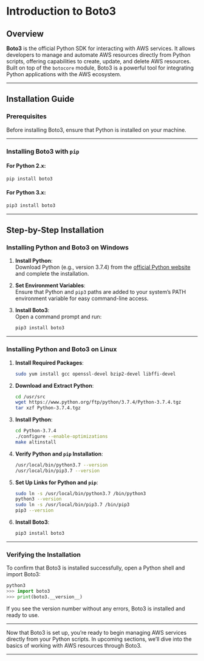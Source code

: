 # Introduction to Boto3

## Overview

**Boto3** is the official Python SDK for interacting with AWS services. It allows developers to manage and automate AWS resources directly from Python scripts, offering capabilities to create, update, and delete AWS resources. Built on top of the `botocore` module, Boto3 is a powerful tool for integrating Python applications with the AWS ecosystem.

---

## Installation Guide

### Prerequisites
Before installing Boto3, ensure that Python is installed on your machine.

---

### Installing Boto3 with `pip`

#### For Python 2.x:
```bash
pip install boto3
```

#### For Python 3.x:
```bash
pip3 install boto3
```

---

## Step-by-Step Installation

### Installing Python and Boto3 on Windows

1. **Install Python**:  
   Download Python (e.g., version 3.7.4) from the [official Python website](https://www.python.org) and complete the installation.

2. **Set Environment Variables**:  
   Ensure that Python and `pip3` paths are added to your system’s PATH environment variable for easy command-line access.

3. **Install Boto3**:  
   Open a command prompt and run:
   ```bash
   pip3 install boto3
   ```

---

### Installing Python and Boto3 on Linux

1. **Install Required Packages**:
   ```bash
   sudo yum install gcc openssl-devel bzip2-devel libffi-devel
   ```

2. **Download and Extract Python**:
   ```bash
   cd /usr/src
   wget https://www.python.org/ftp/python/3.7.4/Python-3.7.4.tgz
   tar xzf Python-3.7.4.tgz
   ```

3. **Install Python**:
   ```bash
   cd Python-3.7.4
   ./configure --enable-optimizations
   make altinstall
   ```

4. **Verify Python and `pip` Installation**:
   ```bash
   /usr/local/bin/python3.7 --version
   /usr/local/bin/pip3.7 --version
   ```

5. **Set Up Links for Python and `pip`**:
   ```bash
   sudo ln -s /usr/local/bin/python3.7 /bin/python3
   python3 --version
   sudo ln -s /usr/local/bin/pip3.7 /bin/pip3
   pip3 --version
   ```

6. **Install Boto3**:
   ```bash
   pip3 install boto3
   ```

---

### Verifying the Installation

To confirm that Boto3 is installed successfully, open a Python shell and import Boto3:
```python
python3
>>> import boto3
>>> print(boto3.__version__)
```

If you see the version number without any errors, Boto3 is installed and ready to use.

---

Now that Boto3 is set up, you’re ready to begin managing AWS services directly from your Python scripts. In upcoming sections, we’ll dive into the basics of working with AWS resources through Boto3.

--- 

